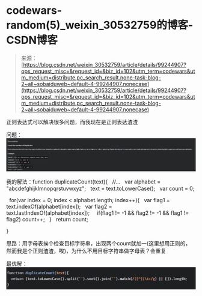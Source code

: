 <!--yml
category: codewars
date: 2022-08-13 11:49:34
-->

# codewars-random(5)_weixin_30532759的博客-CSDN博客

> 来源：[https://blog.csdn.net/weixin_30532759/article/details/99244907?ops_request_misc=&request_id=&biz_id=102&utm_term=codewars&utm_medium=distribute.pc_search_result.none-task-blog-2~all~sobaiduweb~default-4-99244907.nonecase](https://blog.csdn.net/weixin_30532759/article/details/99244907?ops_request_misc=&request_id=&biz_id=102&utm_term=codewars&utm_medium=distribute.pc_search_result.none-task-blog-2~all~sobaiduweb~default-4-99244907.nonecase)

正则表达式可以解决很多问题，而我现在是正则表达渣渣

问题：![](img/cd6349aa9046eb503f48e1425016fa76.png)

我的解法：function duplicateCount(text){
  //...
  var alphabet = "abcdefghijklmnopqrstuvwxyz";
  text = text.toLowerCase();
  var count = 0;

  for(var index = 0; index < alphabet.length; index++){
  var flag1 = text.indexOf(alphabet[index]);
  var flag2 = text.lastIndexOf(alphabet[index]);
    if(flag1 != -1 && flag2 != -1 && flag1 != flag2) count++;
  }
  return count;

}

思路：用字母表挨个检查目标字符串，出现两个count就加一(这里想用正则的，然而我是个正则渣渣，唉)，为什么不用目标字符串做字母表？会重复

最优解：![](img/f501393cdd516e9cc5afd96769840bed.png)
